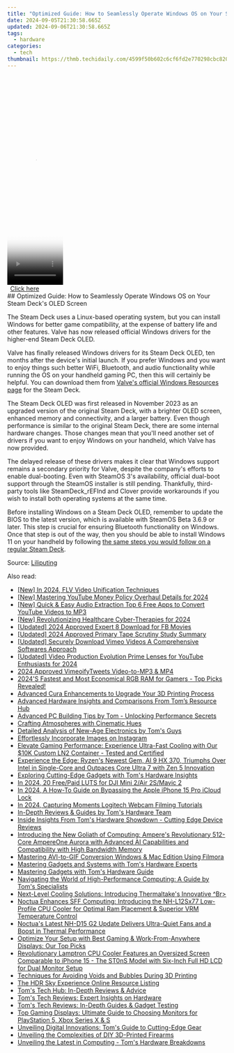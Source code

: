 ```yaml
---
title: "Optimized Guide: How to Seamlessly Operate Windows OS on Your Steam Deck's OLED Screen"
date: 2024-09-05T21:30:58.665Z
updated: 2024-09-06T21:30:58.665Z
tags:
  - hardware
categories:
  - tech
thumbnail: https://thmb.techidaily.com/4599f50b602c6cf6fd2e770298cbc820ac519a960550c4309b2e36a11fd875c9.jpg
---
```


<!-- affiliate ads begin -->
<span id="1977006">
					<video width="128" height="480" style="cursor:pointer"
           poster="//a.impactradius-go.com/display-clicktoplayimage/1977006.png"
           onclick="if(!this.playClicked){this.play();this.setAttribute('controls',true);this.playClicked=true;}">
	   <source src="//a.impactradius-go.com/display-ad/22993-1977006">
	   <img src="//a.impactradius-go.com/display-clicktoplayimage/1977006.png" style="border: none; height: 100%; width: 100%; object-fit: contain">
	</video>
	<div style="width:80px;text-align:center"><a href="javascript:window.open(decodeURIComponent('https%3A%2F%2Fhomestyler.sjv.io%2Fc%2F5597632%2F1977006%2F22993'), '_blank');void(0);">Click here</a></div>
</span>
<img height="0" width="0" src="https://imp.pxf.io/i/5597632/1977006/22993" style="position:absolute;visibility:hidden;" border="0" />
<!-- affiliate ads end -->
## Optimized Guide: How to Seamlessly Operate Windows OS on Your Steam Deck's OLED Screen

The Steam Deck uses a Linux-based operating system, but you can install Windows for better game compatibility, at the expense of battery life and other features. Valve has now released official Windows drivers for the higher-end Steam Deck OLED.

 Valve has finally released Windows drivers for its Steam Deck OLED, ten months after the device's initial launch. If you prefer Windows and you want to enjoy things such better WiFi, Bluetooth, and audio functionality while running the OS on your handheld gaming PC, then this will certainly be helpful. You can download them from [Valve's official Windows Resources page](https://help.steampowered.com/en/faqs/view/6121-ECCD-D643-BAA8) for the Steam Deck.

 The Steam Deck OLED was first released in November 2023 as an upgraded version of the original Steam Deck, with a brighter OLED screen, enhanced memory and connectivity, and a larger battery. Even though performance is similar to the original Steam Deck, there are some internal hardware changes. Those changes mean that you'll need another set of drivers if you want to enjoy Windows on your handheld, which Valve has now provided.

 The delayed release of these drivers makes it clear that Windows support remains a secondary priority for Valve, despite the company's efforts to enable dual-booting. Even with SteamOS 3's availability, official dual-boot support through the SteamOS installer is still pending. Thankfully, third-party tools like SteamDeck\_rEFInd and Clover provide workarounds if you wish to install both operating systems at the same time.

 Before installing Windows on a Steam Deck OLED, remember to update the BIOS to the latest version, which is available with SteamOS Beta 3.6.9 or later. This step is crucial for ensuring Bluetooth functionality on Windows. Once that step is out of the way, then you should be able to install Windows 11 on your handheld by following [the same steps you would follow on a regular Steam Deck](https://instagram-clips.techidaily.com/new-pinpointing-the-10-most-discreet-story-advocates/).

 Source: [Liliputing](https://liliputing.com/valve-releases-windows-drivers-for-the-steam-deck-oled/)

<ins class="adsbygoogle"
     style="display:block"
     data-ad-format="autorelaxed"
     data-ad-client="ca-pub-7571918770474297"
     data-ad-slot="1223367746"></ins>



<ins class="adsbygoogle"
     style="display:block"
     data-ad-client="ca-pub-7571918770474297"
     data-ad-slot="8358498916"
     data-ad-format="auto"
     data-full-width-responsive="true"></ins>

<span class="atpl-alsoreadstyle">Also read:</span>
<div><ul>
<li><a href="https://youtube-docs.techidaily.com/n-2024-flv-video-unification-techniques/"><u>[New] In 2024, FLV Video Unification Techniques</u></a></li>
<li><a href="https://youtube-zero.techidaily.com/astering-youtube-money-policy-overhaul-details-for-2024/"><u>[New] Mastering YouTube Money  Policy Overhaul Details for 2024</u></a></li>
<li><a href="https://youtube-zero.techidaily.com/uick-and-easy-audio-extraction-top-6-free-apps-to-convert-youtube-videos-to-mp3/"><u>[New] Quick & Easy Audio Extraction  Top 6 Free Apps to Convert YouTube Videos to MP3</u></a></li>
<li><a href="https://fox-http.techidaily.com/new-revolutionizing-healthcare-cyber-therapies-for-2024/"><u>[New] Revolutionizing Healthcare  Cyber-Therapies for 2024</u></a></li>
<li><a href="https://facebook-video-content.techidaily.com/updated-2024-approved-expert-8-download-for-fb-movies/"><u>[Updated] 2024 Approved  Expert 8 Download for FB Movies</u></a></li>
<li><a href="https://video-screen-grab.techidaily.com/updated-2024-approved-primary-tape-scrutiny-study-summary/"><u>[Updated] 2024 Approved  Primary Tape Scrutiny Study Summary</u></a></li>
<li><a href="https://vimeo-videos.techidaily.com/updated-securely-download-vimeo-videos-a-comprehensive-softwares-approach/"><u>[Updated] Securely Download Vimeo Videos  A Comprehensive Softwares Approach</u></a></li>
<li><a href="https://youtube-data.techidaily.com/ed-video-production-evolution-prime-lenses-for-youtube-enthusiasts-for-2024/"><u>[Updated] Video Production Evolution  Prime Lenses for YouTube Enthusiasts for 2024</u></a></li>
<li><a href="https://twitter-videos.techidaily.com/2024-approved-vimeoifytweets-video-to-mp3-and-mp4/"><u>2024 Approved  VimeoifyTweets  Video-to-MP3 & MP4</u></a></li>
<li><a href="https://hardware-tips.techidaily.com/1723125224322-2024s-fastest-and-most-economical-rgb-ram-for-gamers-top-picks-revealed/"><u>2024'S Fastest and Most Economical RGB RAM for Gamers - Top Picks Revealed!</u></a></li>
<li><a href="https://hardware-tips.techidaily.com/advanced-cura-enhancements-to-upgrade-your-3d-printing-process/"><u>Advanced Cura Enhancements to Upgrade Your 3D Printing Process</u></a></li>
<li><a href="https://hardware-tips.techidaily.com/advanced-hardware-insights-and-comparisons-from-toms-resource-hub/"><u>Advanced Hardware Insights and Comparisons From Tom’s Resource Hub</u></a></li>
<li><a href="https://hardware-tips.techidaily.com/advanced-pc-building-tips-by-tom-unlocking-performance-secrets/"><u>Advanced PC Building Tips by Tom - Unlocking Performance Secrets</u></a></li>
<li><a href="https://extra-tips.techidaily.com/crafting-atmospheres-with-cinematic-hues/"><u>Crafting Atmospheres with Cinematic Hues</u></a></li>
<li><a href="https://hardware-tips.techidaily.com/detailed-analysis-of-new-age-electronics-by-toms-guys/"><u>Detailed Analysis of New-Age Electronics by Tom's Guys</u></a></li>
<li><a href="https://extra-tips.techidaily.com/effortlessly-incorporate-images-on-instagram/"><u>Effortlessly Incorporate Images on Instagram</u></a></li>
<li><a href="https://hardware-tips.techidaily.com/elevate-gaming-performance-experience-ultra-fast-cooling-with-our-10k-custom-ln2-container-tested-and-certified/"><u>Elevate Gaming Performance: Experience Ultra-Fast Cooling with Our $10K Custom LN2 Container - Tested and Certified</u></a></li>
<li><a href="https://hardware-tips.techidaily.com/experience-the-edge-ryzens-newest-gem-ai-9-hx-370-triumphs-over-intel-in-single-core-and-outpaces-core-ultra-7-with-zen-5-innovation/"><u>Experience the Edge: Ryzen's Newest Gem, AI 9 HX 370, Triumphs Over Intel in Single-Core and Outpaces Core Ultra 7 with Zen 5 Innovation</u></a></li>
<li><a href="https://hardware-tips.techidaily.com/17245041329111-exploring-cutting-edge-gadgets-with-toms-hardware-insights/"><u>Exploring Cutting-Edge Gadgets with Tom's Hardware Insights</u></a></li>
<li><a href="https://fox-direct.techidaily.com/in-2024-20-freepaid-luts-for-dji-mini-2air-2smavic-2/"><u>In 2024, 20 Free/Paid LUTS for DJI Mini 2/Air 2S/Mavic 2</u></a></li>
<li><a href="https://activate-lock.techidaily.com/in-2024-a-how-to-guide-on-bypassing-the-apple-iphone-15-pro-icloud-lock-by-drfone-ios/"><u>In 2024, A How-To Guide on Bypassing the Apple iPhone 15 Pro iCloud Lock</u></a></li>
<li><a href="https://screen-video-capture.techidaily.com/in-2024-capturing-moments-logitech-webcam-filming-tutorials/"><u>In 2024, Capturing Moments  Logitech Webcam Filming Tutorials</u></a></li>
<li><a href="https://hardware-tips.techidaily.com/in-depth-reviews-and-guides-by-toms-hardware-team/"><u>In-Depth Reviews & Guides by Tom's Hardware Team</u></a></li>
<li><a href="https://hardware-tips.techidaily.com/inside-insights-from-toms-hardware-showdown-cutting-edge-device-reviews/"><u>Inside Insights From Tom's Hardware Showdown - Cutting Edge Device Reviews</u></a></li>
<li><a href="https://hardware-tips.techidaily.com/introducing-the-new-goliath-of-computing-amperes-revolutionary-512-core-ampereone-aurora-with-advanced-ai-capabilities-and-compatibility-with-high-bandwidth78/"><u>Introducing the New Goliath of Computing: Ampere's Revolutionary 512-Core AmpereOne Aurora with Advanced AI Capabilities and Compatibility with High Bandwidth Memory</u></a></li>
<li><a href="https://extra-hints.techidaily.com/mastering-avi-to-gif-conversion-windows-and-mac-edition-using-filmora/"><u>Mastering AVI-to-GIF Conversion  Windows & Mac Edition Using Filmora</u></a></li>
<li><a href="https://hardware-tips.techidaily.com/mastering-gadgets-and-systems-with-toms-hardware-experts/"><u>Mastering Gadgets and Systems with Tom's Hardware Experts</u></a></li>
<li><a href="https://hardware-tips.techidaily.com/mastering-gadgets-with-toms-hardware-guide/"><u>Mastering Gadgets with Tom's Hardware Guide</u></a></li>
<li><a href="https://hardware-tips.techidaily.com/navigating-the-world-of-high-performance-computing-a-guide-by-toms-specialists/"><u>Navigating the World of High-Performance Computing: A Guide by Tom's Specialists</u></a></li>
<li><a href="https://hardware-tips.techidaily.com/next-level-cooling-solutions-introducing-thermaltakes-innovative-br)/"><u>Next-Level Cooling Solutions: Introducing Thermaltake's Innovative ^Br></u></a></li>
<li><a href="https://hardware-tips.techidaily.com/noctua-enhances-sff-computing-introducing-the-nh-l12sx77-low-profile-cpu-cooler-for-optimal-ram-placement-and-superior-vrm-temperature-control/"><u>Noctua Enhances SFF Computing: Introducing the NH-L12Sx77 Low-Profile CPU Cooler for Optimal Ram Placement & Superior VRM Temperature Control</u></a></li>
<li><a href="https://hardware-tips.techidaily.com/noctuas-latest-nh-d15-g2-update-delivers-ultra-quiet-fans-and-a-boost-in-thermal-performance/"><u>Noctua's Latest NH-D15 G2 Update Delivers Ultra-Quiet Fans and a Boost in Thermal Performance</u></a></li>
<li><a href="https://hardware-tips.techidaily.com/optimize-your-setup-with-best-gaming-and-work-from-anywhere-displays-our-top-picks/"><u>Optimize Your Setup with Best Gaming & Work-From-Anywhere Displays: Our Top Picks</u></a></li>
<li><a href="https://hardware-tips.techidaily.com/revolutionary-lamptron-cpu-cooler-features-an-oversized-screen-comparable-to-iphone-15-the-st0ns-model-with-six-inch-full-hd-lcd-for-dual-monitor-setup/"><u>Revolutionary Lamptron CPU Cooler Features an Oversized Screen Comparable to iPhone 15 - The ST0nS Model with Six-Inch Full HD LCD for Dual Monitor Setup</u></a></li>
<li><a href="https://hardware-tips.techidaily.com/techniques-for-avoiding-voids-and-bubbles-during-3d-printing/"><u>Techniques for Avoiding Voids and Bubbles During 3D Printing</u></a></li>
<li><a href="https://extra-lessons.techidaily.com/the-hdr-sky-experience-online-resource-listing/"><u>The HDR Sky Experience  Online Resource Listing</u></a></li>
<li><a href="https://hardware-tips.techidaily.com/toms-tech-hub-in-depth-reviews-and-advice/"><u>Tom's Tech Hub: In-Depth Reviews & Advice</u></a></li>
<li><a href="https://hardware-tips.techidaily.com/toms-tech-reviews-expert-insights-on-hardware/"><u>Tom's Tech Reviews: Expert Insights on Hardware</u></a></li>
<li><a href="https://hardware-tips.techidaily.com/toms-tech-reviews-in-depth-guides-and-gadget-testing/"><u>Tom's Tech Reviews: In-Depth Guides & Gadget Testing</u></a></li>
<li><a href="https://hardware-tips.techidaily.com/top-gaming-displays-ultimate-guide-to-choosing-monitors-for-playstation-5-xbox-series-x-and-s/"><u>Top Gaming Displays: Ultimate Guide to Choosing Monitors for PlayStation 5, Xbox Series X & S</u></a></li>
<li><a href="https://hardware-tips.techidaily.com/unveiling-digital-innovations-toms-guide-to-cutting-edge-gear/"><u>Unveiling Digital Innovations: Tom's Guide to Cutting-Edge Gear</u></a></li>
<li><a href="https://hardware-tips.techidaily.com/unveiling-the-complexities-of-diy-3d-printed-firearms/"><u>Unveiling the Complexities of DIY 3D-Printed Firearms</u></a></li>
<li><a href="https://hardware-tips.techidaily.com/unveiling-the-latest-in-computing-toms-hardware-breakdowns/"><u>Unveiling the Latest in Computing - Tom's Hardware Breakdowns</u></a></li>
</ul></div>
